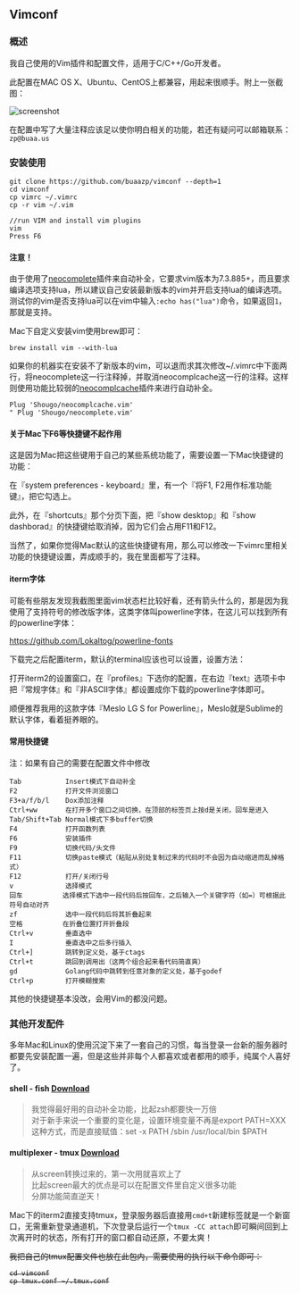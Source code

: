 ## Vimconf


### 概述

我自己使用的Vim插件和配置文件，适用于C/C++/Go开发者。

此配置在MAC OS X、Ubuntu、CentOS上都兼容，用起来很顺手。附上一张截图：

![screenshot](http://ww2.sinaimg.cn/large/4c422e03jw1emhb8kwz0bj212o0olteu.jpg)

在配置中写了大量注释应该足以使你明白相关的功能，若还有疑问可以邮箱联系：`zp@buaa.us`

### 安装使用


```
git clone https://github.com/buaazp/vimconf --depth=1
cd vimconf
cp vimrc ~/.vimrc
cp -r vim ~/.vim

//run VIM and install vim plugins
vim
Press F6
```

#### 注意！

由于使用了[neocomplete](https://github.com/Shougo/neocomplete.vim)插件来自动补全，它要求vim版本为7.3.885+，而且要求编译选项支持lua，所以建议自己安装最新版本的vim并开启支持lua的编译选项。测试你的vim是否支持lua可以在vim中输入`:echo has("lua")`命令，如果返回`1`，那就是支持。

Mac下自定义安装vim使用brew即可：

```
brew install vim --with-lua
```

如果你的机器实在安装不了新版本的vim，可以退而求其次修改~/.vimrc中下面两行，将neocomplete这一行注释掉，并取消neocomplcache这一行的注释。这样则使用功能比较弱的[neocomplcache](https://github.com/Shougo/neocomplcache.vim)插件来进行自动补全。

```
Plug 'Shougo/neocomplcache.vim'
" Plug 'Shougo/neocomplete.vim'
```

#### 关于Mac下F6等快捷键不起作用

这是因为Mac把这些键用于自己的某些系统功能了，需要设置一下Mac快捷键的功能：

在『system preferences - keyboard』里，有一个『将F1, F2用作标准功能键』，把它勾选上。

此外，在『shortcuts』那个分页下面，把『show desktop』和『show dashborad』的快捷键给取消掉，因为它们会占用F11和F12。

当然了，如果你觉得Mac默认的这些快捷键有用，那么可以修改一下vimrc里相关功能的快捷键设置，弄成顺手的，我在里面都写了注释。

#### iterm字体

可能有些朋友发现我截图里面vim状态栏比较好看，还有箭头什么的，那是因为我使用了支持符号的修改版字体，这类字体叫powerline字体，在这儿可以找到所有的powerline字体：

https://github.com/Lokaltog/powerline-fonts

下载完之后配置iterm，默认的terminal应该也可以设置，设置方法：

打开iterm2的设置窗口，在『profiles』下选你的配置，在右边『text』选项卡中把『常规字体』和『非ASCII字体』都设置成你下载的powerline字体即可。

顺便推荐我用的这款字体『Meslo LG S for Powerline』，Meslo就是Sublime的默认字体，看着挺养眼的。

#### 常用快捷键

注：如果有自己的需要在配置文件中修改

```
Tab           Insert模式下自动补全
F2            打开文件浏览窗口
F3+a/f/b/l    Dox添加注释
Ctrl+ww       在打开多个窗口之间切换，在顶部的标签页上按d是关闭，回车是进入
Tab/Shift+Tab Normal模式下多buffer切换
F4            打开函数列表
F6            安装插件
F9            切换代码/头文件
F11           切换paste模式（粘贴从别处复制过来的代码时不会因为自动缩进而乱掉格式）
F12           打开/关闭行号
v             选择模式
回车          选择模式下选中一段代码后按回车，之后输入一个关键字符（如=）可根据此符号自动对齐
zf            选中一段代码后将其折叠起来
空格          在折叠位置打开折叠段
Ctrl+v        垂直选中
I             垂直选中之后多行插入
Ctrl+]        跳转到定义处，基于ctags
Ctrl+t        跳回到调用出（这两个组合起来看代码简直爽）
gd            Golang代码中跳转到任意对象的定义处，基于godef
Ctrl+p        打开模糊搜索
```
其他的快捷键基本没改，会用Vim的都没问题。

### 其他开发配件

多年Mac和Linux的使用沉淀下来了一套自己的习惯，每当登录一台新的服务器时都要先安装配置一遍，但是这些并非每个人都喜欢或者都用的顺手，纯属个人喜好了。

#### shell - fish [Download](http://fishshell.com/)

> 我觉得最好用的自动补全功能，比起zsh都要快一万倍  
> 对于新手来说一个重要的变化是，设置环境变量不再是export PATH=XXX这种方式，而是直接赋值：set -x PATH /sbin /usr/local/bin $PATH

#### multiplexer - tmux [Download](http://tmux.sourceforge.net/)

> 从screen转换过来的，第一次用就喜欢上了  
> 比起screen最大的优点是可以在配置文件里自定义很多功能  
> 分屏功能简直逆天！  

Mac下的iterm2直接支持tmux，登录服务器后直接用`cmd+t`新建标签就是一个新窗口，无需重新登录通道机，下次登录后运行一个`tmux -CC attach`即可瞬间回到上次离开时的状态，所有打开的窗口都自动还原，不要太爽！

<s>我把自己的tmux配置文件也放在此包内，需要使用的执行以下命令即可：

```
cd vimconf
cp tmux.conf ~/.tmux.conf
```
</s>



